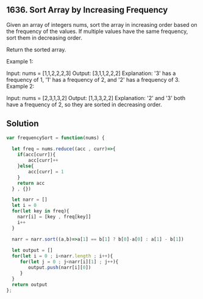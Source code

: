 ## 1636. Sort Array by Increasing Frequency

Given an array of integers nums, sort the array in increasing order based on the frequency of the values. If multiple values have the same frequency, sort them in decreasing order.

Return the sorted array.

 

Example 1:

Input: nums = [1,1,2,2,2,3]
Output: [3,1,1,2,2,2]
Explanation: '3' has a frequency of 1, '1' has a frequency of 2, and '2' has a frequency of 3.
Example 2:

Input: nums = [2,3,1,3,2]
Output: [1,3,3,2,2]
Explanation: '2' and '3' both have a frequency of 2, so they are sorted in decreasing order.

## Solution

```jsx
var frequencySort = function(nums) {
    
  let freq = nums.reduce((acc , curr)=>{
    if(acc[curr]){
        acc[curr]++
    }else{
        acc[curr] = 1
    }
    return acc
  } , {})

  let narr = []
  let i = 0
  for(let key in freq){
    narr[i] = [key , freq[key]]
    i++
  }

  narr = narr.sort((a,b)=>a[1] == b[1] ? b[0]-a[0] : a[1] - b[1])
  
  let output = []
  for(let i = 0 ; i<narr.length ; i++){
     for(let j = 0 ; j<narr[i][1] ; j++){
        output.push(narr[i][0])
     }
  }
  return output
};
```